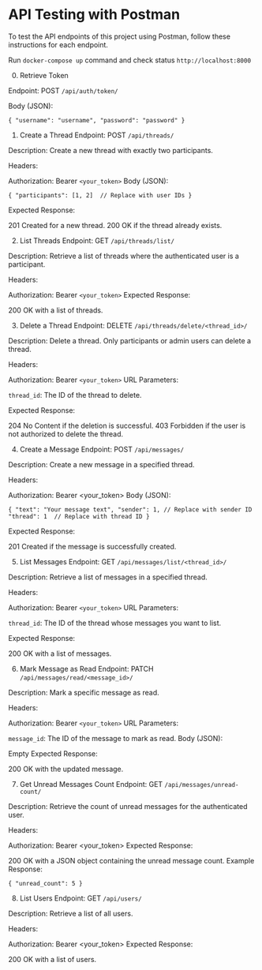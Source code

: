 # API Testing with Postman
To test the API endpoints of this project using Postman, follow these instructions for each endpoint. 

Run  `docker-compose up` command and check status `http://localhost:8000`

0. Retrieve Token

Endpoint: POST `/api/auth/token/`

Body (JSON):

`
{
    "username": "username",
    "password": "password"
}
`

1. Create a Thread
Endpoint: POST `/api/threads/`

Description: Create a new thread with exactly two participants.

Headers:

Authorization: Bearer `<your_token>`
Body (JSON):

`
{
    "participants": [1, 2]  // Replace with user IDs
}
`

Expected Response:

201 Created for a new thread.
200 OK if the thread already exists.

2. List Threads
Endpoint: GET `/api/threads/list/`

Description: Retrieve a list of threads where the authenticated user is a participant.

Headers:

Authorization: Bearer `<your_token>`
Expected Response:

200 OK with a list of threads.

3. Delete a Thread
Endpoint: DELETE `/api/threads/delete/<thread_id>/`

Description: Delete a thread. Only participants or admin users can delete a thread.

Headers:

Authorization: Bearer `<your_token>`
URL Parameters:

`thread_id`: The ID of the thread to delete.

Expected Response:

204 No Content if the deletion is successful.
403 Forbidden if the user is not authorized to delete the thread.

4. Create a Message
Endpoint: POST `/api/messages/`

Description: Create a new message in a specified thread.

Headers:

Authorization: Bearer <your_token>
Body (JSON):

`
{
    "text": "Your message text",
    "sender": 1, // Replace with sender ID
    "thread": 1  // Replace with thread ID
}
`

Expected Response:

201 Created if the message is successfully created.

5. List Messages
Endpoint: GET `/api/messages/list/<thread_id>/`

Description: Retrieve a list of messages in a specified thread.

Headers:

Authorization: Bearer `<your_token>`
URL Parameters:

`thread_id`: The ID of the thread whose messages you want to list.

Expected Response:

200 OK with a list of messages.

6. Mark Message as Read
Endpoint: PATCH `/api/messages/read/<message_id>/`

Description: Mark a specific message as read.

Headers:

Authorization: Bearer `<your_token>`
URL Parameters:

`message_id`: The ID of the message to mark as read.
Body (JSON):

Empty
Expected Response:

200 OK with the updated message.

7. Get Unread Messages Count
Endpoint: GET `/api/messages/unread-count/`

Description: Retrieve the count of unread messages for the authenticated user.

Headers:

Authorization: Bearer <your_token>
Expected Response:

200 OK with a JSON object containing the unread message count.
Example Response:

`{
    "unread_count": 5
}`

8. List Users
Endpoint: GET `/api/users/`

Description: Retrieve a list of all users.

Headers:

Authorization: Bearer <your_token>
Expected Response:

200 OK with a list of users.
